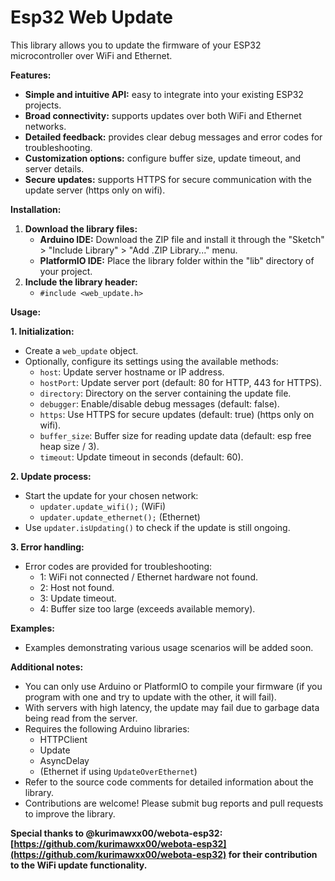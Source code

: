 # Esp32 Web Update

This library allows you to update the firmware of your ESP32 microcontroller over WiFi and Ethernet.

**Features:**

* **Simple and intuitive API:** easy to integrate into your existing ESP32 projects.
* **Broad connectivity:** supports updates over both WiFi and Ethernet networks.
* **Detailed feedback:** provides clear debug messages and error codes for troubleshooting.
* **Customization options:** configure buffer size, update timeout, and server details.
* **Secure updates:** supports HTTPS for secure communication with the update server (https only on wifi).

**Installation:**

1. **Download the library files:**
    * **Arduino IDE:** Download the ZIP file and install it through the "Sketch" > "Include Library" > "Add .ZIP Library..." menu.
    * **PlatformIO IDE:** Place the library folder within the "lib" directory of your project.
2. **Include the library header:**
    * `#include <web_update.h>`

**Usage:**

**1. Initialization:**

* Create a `web_update` object.
* Optionally, configure its settings using the available methods:
    * `host`: Update server hostname or IP address.
    * `hostPort`: Update server port (default: 80 for HTTP, 443 for HTTPS).
    * `directory`: Directory on the server containing the update file.
    * `debugger`: Enable/disable debug messages (default: false).
    * `https`: Use HTTPS for secure updates (default: true) (https only on wifi).
    * `buffer_size`: Buffer size for reading update data (default: esp free heap size / 3).
    * `timeout`: Update timeout in seconds (default: 60).

**2. Update process:**

* Start the update for your chosen network:
    * `updater.update_wifi();` (WiFi)
    * `updater.update_ethernet();` (Ethernet)
* Use `updater.isUpdating()` to check if the update is still ongoing.

**3. Error handling:**

* Error codes are provided for troubleshooting:
    * 1: WiFi not connected / Ethernet hardware not found.
    * 2: Host not found.
    * 3: Update timeout.
    * 4: Buffer size too large (exceeds available memory).

**Examples:**

* Examples demonstrating various usage scenarios will be added soon.

**Additional notes:**

* You can only use Arduino or PlatformIO to compile your firmware (if you program with one and try to update with the other, it will fail).
* With servers with high latency, the update may fail due to garbage data being read from the server.
* Requires the following Arduino libraries:
    * HTTPClient
    * Update
    * AsyncDelay
    * (Ethernet if using `UpdateOverEthernet`)
* Refer to the source code comments for detailed information about the library.
* Contributions are welcome! Please submit bug reports and pull requests to improve the library.

**Special thanks to @kurimawxx00/webota-esp32: [https://github.com/kurimawxx00/webota-esp32](https://github.com/kurimawxx00/webota-esp32) for their contribution to the WiFi update functionality.**